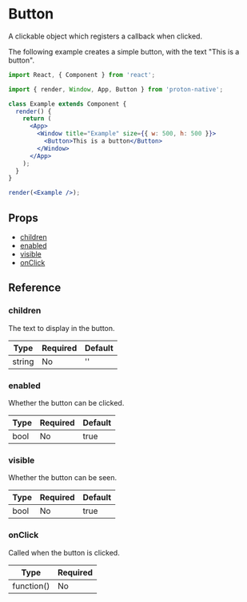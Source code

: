 # Button

A clickable object which registers a callback when clicked.

The following example creates a simple button, with the text "This is a button".

```jsx
import React, { Component } from 'react';

import { render, Window, App, Button } from 'proton-native';

class Example extends Component {
  render() {
    return (
      <App>
        <Window title="Example" size={{ w: 500, h: 500 }}>
          <Button>This is a button</Button>
        </Window>
      </App>
    );
  }
}

render(<Example />);
```

## Props

- [children](#children)
- [enabled](#enabled)
- [visible](#visible)
- [onClick](#onClick)

## Reference

### children

The text to display in the button.

| **Type** | **Required** | **Default** |
| -------- | ------------ | ----------- |
| string   | No           | ''          |

### enabled

Whether the button can be clicked.

| **Type** | **Required** | **Default** |
| -------- | ------------ | ----------- |
| bool     | No           | true        |

### visible

Whether the button can be seen.

| **Type** | **Required** | **Default** |
| -------- | ------------ | ----------- |
| bool     | No           | true        |

### onClick

Called when the button is clicked.

| **Type**   | **Required** |
| ---------- | ------------ |
| function() | No           |
